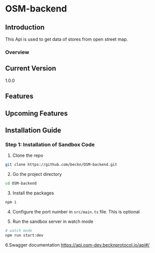 # OSM-backend

## Introduction
 This Api is used to get data of stores from open street map.
### Overview


## Current Version

1.0.0

## Features


## Upcoming Features


## Installation Guide

### Step 1: Installation of Sandbox Code

1. Clone the repo

```bash
git clone https://github.com/beckn/OSM-backend.git
```

2. Go the project directory

```bash
cd OSM-backend
```

3. Install the packages

```bash
npm i
```

4. Configure the port number in `src/main.ts` file. This is optional

5. Run the sandbox server in watch mode

```bash
# watch mode
npm run start:dev
```

6.Swagger documentation https://api.osm-dev.becknprotocol.io/api#/
